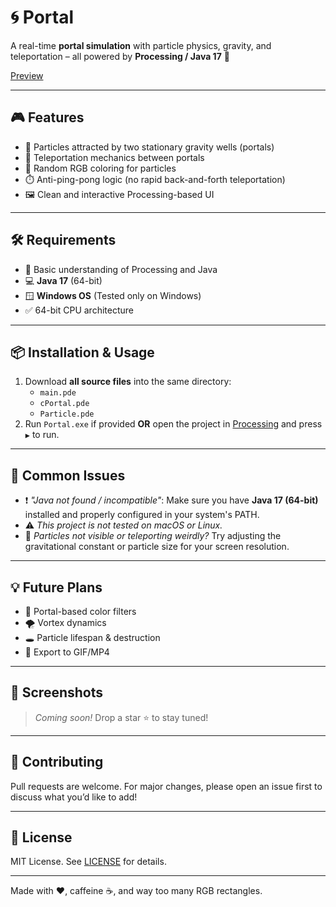 # 🌀 Portal

A real-time **portal simulation** with particle physics, gravity, and teleportation – all powered by **Processing / Java 17** 🚀

[Preview](https://ibb.co/KjJGv1Qw)

---

## 🎮 Features

- 🧲 Particles attracted by two stationary gravity wells (portals)
- 🔁 Teleportation mechanics between portals
- 🌈 Random RGB coloring for particles
- ⏱️ Anti-ping-pong logic (no rapid back-and-forth teleportation)
- 🖼️ Clean and interactive Processing-based UI

---

## 🛠 Requirements

- 🧠 Basic understanding of Processing and Java
- 💻 **Java 17** (64-bit)
- 🪟 **Windows OS** (Tested only on Windows)
- ✅ 64-bit CPU architecture

---

## 📦 Installation & Usage

1. Download **all source files** into the same directory:
   - `main.pde`
   - `cPortal.pde`
   - `Particle.pde`
2. Run `Portal.exe` if provided **OR** open the project in [Processing](https://processing.org/download/) and press `▶️` to run.

---

## 🧯 Common Issues

- ❗ *"Java not found / incompatible"*: Make sure you have **Java 17 (64-bit)** installed and properly configured in your system's PATH.
- ⚠️ *This project is not tested on macOS or Linux.*
- 🧪 *Particles not visible or teleporting weirdly?* Try adjusting the gravitational constant or particle size for your screen resolution.

---

## 💡 Future Plans

- 🎨 Portal-based color filters
- 🌪️ Vortex dynamics
- 🕳️ Particle lifespan & destruction
- 🎥 Export to GIF/MP4

---

## 📸 Screenshots

> *Coming soon!* Drop a star ⭐ to stay tuned!

---

## 🤝 Contributing

Pull requests are welcome. For major changes, please open an issue first to discuss what you’d like to add!

---

## 📜 License

MIT License. See [LICENSE](LICENSE) for details.

---

Made with ❤️, caffeine ☕, and way too many RGB rectangles.
